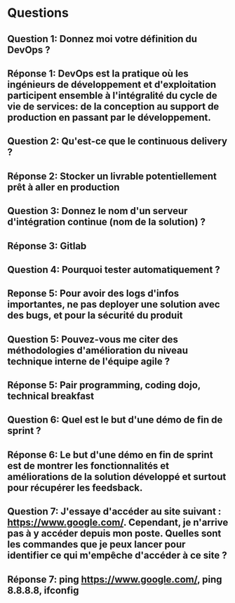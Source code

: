 # Questions

## Question 1: Donnez moi votre définition du DevOps ?
## Réponse 1: DevOps est la pratique où les ingénieurs de développement et d'exploitation participent ensemble à l'intégralité du cycle de vie de services: de la conception au support de production en passant par le développement.
## Question 2: Qu'est-ce que le continuous delivery ?
## Réponse 2: Stocker un livrable potentiellement prêt à aller en production
## Question 3: Donnez le nom d'un serveur d'intégration continue (nom de la solution) ?
## Réponse 3: Gitlab
## Question 4: Pourquoi tester automatiquement ?
## Reponse 5: Pour avoir des logs d'infos importantes, ne pas deployer une solution avec des bugs, et pour la sécurité du produit
## Question 5: Pouvez-vous me citer des méthodologies d'amélioration du niveau technique interne de l'équipe agile ?
## Réponse 5: Pair programming, coding dojo, technical breakfast
## Question 6: Quel est le but d'une démo de fin de sprint ?
## Réponse 6: Le but d'une démo en fin de sprint est de montrer les fonctionnalités et améliorations de la solution développé et surtout pour récupérer les feedsback.
## Question 7: J'essaye d'accéder au site suivant : https://www.google.com/. Cependant, je n'arrive pas à y accéder depuis mon poste. Quelles sont les commandes que je peux lancer pour identifier ce qui m'empêche d'accéder à ce site ?
## Réponse 7: ping https://www.google.com/, ping 8.8.8.8, ifconfig
